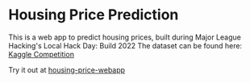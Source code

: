 # Housing Price Prediction

This is a web app to predict housing prices, built during Major League Hacking's Local Hack Day: Build 2022
The dataset can be found here: [Kaggle Competition](https://www.kaggle.com/c/lhd-build-2022)

Try it out at
[housing-price-webapp](https://house-price.sammriddh.repl.co/)
